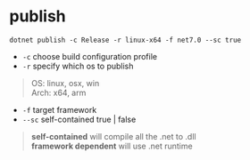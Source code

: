 # publish
`dotnet publish -c Release -r linux-x64 -f net7.0 --sc true`  
* `-c`  choose build configuration profile  
* `-r`  specify which os to publish  
> OS: linux, osx, win  
> Arch: x64, arm  
* `-f`  target framework  
* `--sc`  self-contained true | false  
> **self-contained** will compile all the .net to .dll  
> **framework dependent** will use .net runtime

